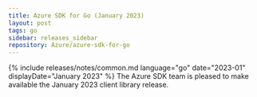 ```yaml
---
title: Azure SDK for Go (January 2023)
layout: post
tags: go
sidebar: releases_sidebar
repository: Azure/azure-sdk-for-go
---
```

{% include releases/notes/common.md language="go" date="2023-01" displayDate="January 2023" %}
The Azure SDK team is pleased to make available the January 2023 client library release.